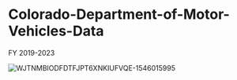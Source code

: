 # Colorado-Department-of-Motor-Vehicles-Data

FY 2019-2023

![WJTNMBIODFDTFJPT6XNKIUFVQE-1546015995](https://github.com/user-attachments/assets/84b61ecf-6d6e-4bfd-a9e8-65f9046dd0b1)
